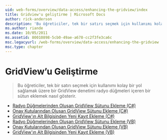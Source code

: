```yaml
---
uid: web-forms/overview/data-access/enhancing-the-gridview/index
title: Gridview'u geliştirme | Microsoft Docs
author: rick-anderson
description: 'Bu öğreticiler, tek bir satırı seçmek için kullanımı kolay bir yol sağlamak üzere bir GridView denetimi radyo düğmeleri içeren bir sütun eklemek nasıl gösterir.'
ms.author: riande
ms.date: 10/05/2011
ms.assetid: 80010898-5cb0-49ae-a678-cc2f3fe3ca6c
msc.legacyurl: /web-forms/overview/data-access/enhancing-the-gridview
msc.type: chapter
---
```

<a name="enhancing-the-gridview"></a>GridView’u Geliştirme
====================
> Bu öğreticiler, tek bir satırı seçmek için kullanımı kolay bir yol sağlamak üzere bir GridView denetimi radyo düğmeleri içeren bir sütun eklemek nasıl gösterir.


- [Radyo Düğmelerinden Oluşan GridView Sütunu Ekleme (C#)](adding-a-gridview-column-of-radio-buttons-cs.md)
- [Onay Kutularından Oluşan GridView Sütunu Ekleme (C#)](adding-a-gridview-column-of-checkboxes-cs.md)
- [GridView'ın Alt Bilgisinden Yeni Kayıt Ekleme (C#)](inserting-a-new-record-from-the-gridview-s-footer-cs.md)
- [Radyo Düğmelerinden Oluşan GridView Sütunu Ekleme (VB)](adding-a-gridview-column-of-radio-buttons-vb.md)
- [Onay Kutularından Oluşan GridView Sütunu Ekleme (VB)](adding-a-gridview-column-of-checkboxes-vb.md)
- [GridView'ın Alt Bilgisinden Yeni Kayıt Ekleme (VB)](inserting-a-new-record-from-the-gridview-s-footer-vb.md)
